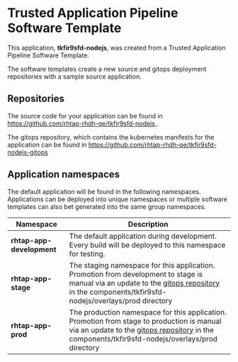 # Trusted Application Pipeline Software Template

This application, **tkfir9sfd-nodejs**, was created from a Trusted Application Pipeline Software Template.

The software templates create a new source and gitops deployment repositories with a sample source application. 

## Repositories

The source code for your application can be found in [https://github.com/rhtap-rhdh-qe/tkfir9sfd-nodejs ](https://github.com/rhtap-rhdh-qe/tkfir9sfd-nodejs ).
 
The gitops repository, which contains the kubernetes manifests for the application can be found in 
[https://github.com/rhtap-rhdh-qe/tkfir9sfd-nodejs-gitops ](https://github.com/rhtap-rhdh-qe/tkfir9sfd-nodejs-gitops ) 

## Application namespaces 

The default application will be found in the following namespaces. Applications can be deployed into unique namespaces or multiple software templates can also bet generated into the same group namespaces.  

|  Namespace   |  Description   |  
| -------- | -------- |   
| **rhtap-app-development** | The default application during development. Every build will be deployed to this namespace for testing. | 
| **rhtap-app-stage** | The staging namespace for this application. Promotion from development to stage is manual via an update to the [gitops repository](https://github.com/rhtap-rhdh-qe/tkfir9sfd-nodejs-gitops ) in the components/tkfir9sfd-nodejs/overlays/prod directory |  
| **rhtap-app-prod** | The production namespace for this application. Promotion from stage to production is manual via an update to the [gitops repository](https://github.com/rhtap-rhdh-qe/tkfir9sfd-nodejs-gitops ) in the components/tkfir9sfd-nodejs/overlays/prod directory | 
